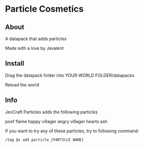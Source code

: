 # Particle Cosmetics
## About
A datapack that adds particles

Made with a love by Jevalent

## Install
Drag the datapack folder into YOUR WORLD FOLDER/datapacks

Reload the world

## Info
JevCraft Particles adds the following particles

poof
flame
happy villager
angry villager
hearts
ash

If you want to try any of these particles, try to following command:

```/tag @s add particle_[PARTICLE NAME]```
